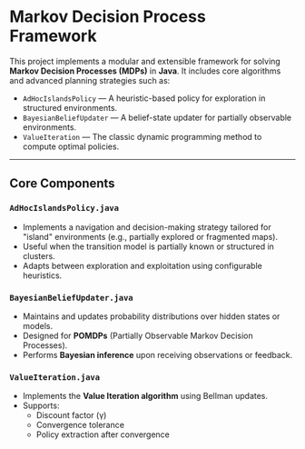 # Markov Decision Process Framework

This project implements a modular and extensible framework for solving **Markov Decision Processes (MDPs)** in **Java**. It includes core algorithms and advanced planning strategies such as:

- `AdHocIslandsPolicy` — A heuristic-based policy for exploration in structured environments.
- `BayesianBeliefUpdater` — A belief-state updater for partially observable environments.
- `ValueIteration` — The classic dynamic programming method to compute optimal policies.

---

## Core Components

### `AdHocIslandsPolicy.java`

- Implements a navigation and decision-making strategy tailored for "island" environments (e.g., partially explored or fragmented maps).
- Useful when the transition model is partially known or structured in clusters.
- Adapts between exploration and exploitation using configurable heuristics.

### `BayesianBeliefUpdater.java`

- Maintains and updates probability distributions over hidden states or models.
- Designed for **POMDPs** (Partially Observable Markov Decision Processes).
- Performs **Bayesian inference** upon receiving observations or feedback.

### `ValueIteration.java`

- Implements the **Value Iteration algorithm** using Bellman updates.
- Supports:
  - Discount factor (γ)
  - Convergence tolerance
  - Policy extraction after convergence

